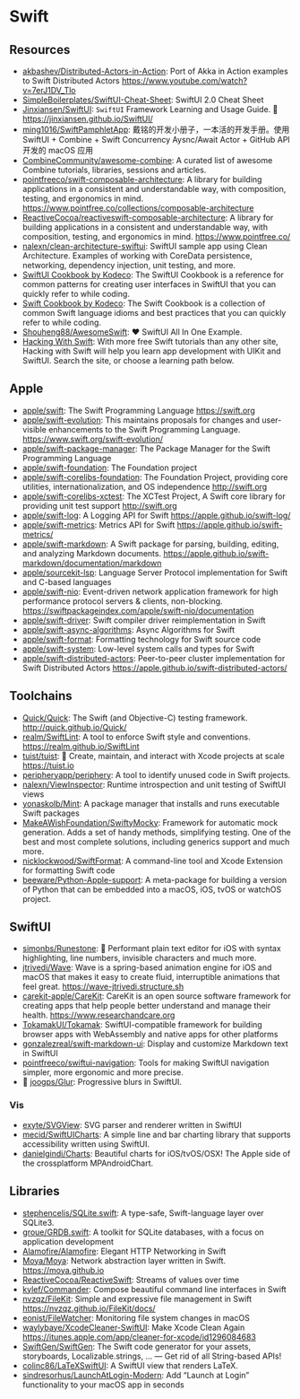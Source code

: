 # Swift

## Resources

- [akbashev/Distributed-Actors-in-Action](https://github.com/akbashev/Distributed-Actors-in-Action): Port of Akka in Action examples to Swift Distributed Actors <https://www.youtube.com/watch?v=7erJ1DV_Tlo>
- [SimpleBoilerplates/SwiftUI-Cheat-Sheet](https://github.com/SimpleBoilerplates/SwiftUI-Cheat-Sheet): SwiftUI 2.0 Cheat Sheet
- [Jinxiansen/SwiftUI](https://github.com/Jinxiansen/SwiftUI): `SwiftUI` Framework Learning and Usage Guide. 🚀 <https://jinxiansen.github.io/SwiftUI/>
- [ming1016/SwiftPamphletApp](https://github.com/ming1016/SwiftPamphletApp): 戴铭的开发小册子，一本活的开发手册。使用 SwiftUI + Combine + Swift Concurrency Aysnc/Await Actor + GitHub API 开发的 macOS 应用
- [CombineCommunity/awesome-combine](https://github.com/CombineCommunity/awesome-combine): A curated list of awesome Combine tutorials, libraries, sessions and articles.
- [pointfreeco/swift-composable-architecture](https://github.com/pointfreeco/swift-composable-architecture): A library for building applications in a consistent and understandable way, with composition, testing, and ergonomics in mind. <https://www.pointfree.co/collections/composable-architecture>
- [ReactiveCocoa/reactiveswift-composable-architecture](https://github.com/ReactiveCocoa/reactiveswift-composable-architecture): A library for building applications in a consistent and understandable way, with composition, testing, and ergonomics in mind. <https://www.pointfree.co/>
- [nalexn/clean-architecture-swiftui](https://github.com/nalexn/clean-architecture-swiftui): SwiftUI sample app using Clean Architecture. Examples of working with CoreData persistence, networking, dependency injection, unit testing, and more.
- [SwiftUI Cookbook by Kodeco](https://www.kodeco.com/books/swiftui-cookbook): The SwiftUI Cookbook is a reference for common patterns for creating user interfaces in SwiftUI that you can quickly refer to while coding.
- [Swift Cookbook by Kodeco](https://www.kodeco.com/books/swift-cookbook): The Swift Cookbook is a collection of common Swift language idioms and best practices that you can quickly refer to while coding.
- [Shouheng88/AwesomeSwift](https://github.com/Shouheng88/AwesomeSwift): ❤️ SwiftUI All In One Example.
- [Hacking With Swift](https://www.hackingwithswift.com): With more free Swift tutorials than any other site, Hacking with Swift will help you learn app development with UIKit and SwiftUI. Search the site, or choose a learning path below.

## Apple

- [apple/swift](https://github.com/apple/swift): The Swift Programming Language <https://swift.org>
- [apple/swift-evolution](https://github.com/apple/swift-evolution): This maintains proposals for changes and user-visible enhancements to the Swift Programming Language. <https://www.swift.org/swift-evolution/>
- [apple/swift-package-manager](https://github.com/apple/swift-package-manager): The Package Manager for the Swift Programming Language
- [apple/swift-foundation](https://github.com/apple/swift-foundation): The Foundation project
- [apple/swift-corelibs-foundation](https://github.com/apple/swift-corelibs-foundation): The Foundation Project, providing core utilities, internationalization, and OS independence <http://swift.org>
- [apple/swift-corelibs-xctest](https://github.com/apple/swift-corelibs-xctest): The XCTest Project, A Swift core library for providing unit test support <http://swift.org>
- [apple/swift-log](https://github.com/apple/swift-log): A Logging API for Swift <https://apple.github.io/swift-log/>
- [apple/swift-metrics](https://github.com/apple/swift-metrics): Metrics API for Swift <https://apple.github.io/swift-metrics/>
- [apple/swift-markdown](https://github.com/apple/swift-markdown): A Swift package for parsing, building, editing, and analyzing Markdown documents. <https://apple.github.io/swift-markdown/documentation/markdown>
- [apple/sourcekit-lsp](https://github.com/apple/sourcekit-lsp): Language Server Protocol implementation for Swift and C-based languages
- [apple/swift-nio](https://github.com/apple/swift-nio): Event-driven network application framework for high performance protocol servers & clients, non-blocking. <https://swiftpackageindex.com/apple/swift-nio/documentation>
- [apple/swift-driver](https://github.com/apple/swift-driver): Swift compiler driver reimplementation in Swift
- [apple/swift-async-algorithms](https://github.com/apple/swift-async-algorithms): Async Algorithms for Swift
- [apple/swift-format](https://github.com/apple/swift-format): Formatting technology for Swift source code
- [apple/swift-system](https://github.com/apple/swift-system): Low-level system calls and types for Swift
- [apple/swift-distributed-actors](https://github.com/apple/swift-distributed-actors): Peer-to-peer cluster implementation for Swift Distributed Actors <https://apple.github.io/swift-distributed-actors/>

## Toolchains

- [Quick/Quick](https://github.com/Quick/Quick): The Swift (and Objective-C) testing framework. <http://quick.github.io/Quick/>
- [realm/SwiftLint](https://github.com/realm/SwiftLint): A tool to enforce Swift style and conventions. <https://realm.github.io/SwiftLint>
- [tuist/tuist](https://github.com/tuist/tuist): 🚀 Create, maintain, and interact with Xcode projects at scale <https://tuist.io>
- [peripheryapp/periphery](https://github.com/peripheryapp/periphery): A tool to identify unused code in Swift projects.
- [nalexn/ViewInspector](https://github.com/nalexn/ViewInspector): Runtime introspection and unit testing of SwiftUI views
- [yonaskolb/Mint](https://github.com/yonaskolb/Mint): A package manager that installs and runs executable Swift packages
- [MakeAWishFoundation/SwiftyMocky](https://github.com/MakeAWishFoundation/SwiftyMocky): Framework for automatic mock generation. Adds a set of handy methods, simplifying testing. One of the best and most complete solutions, including generics support and much more.
- [nicklockwood/SwiftFormat](https://github.com/nicklockwood/SwiftFormat): A command-line tool and Xcode Extension for formatting Swift code
- [beeware/Python-Apple-support](https://github.com/beeware/Python-Apple-support): A meta-package for building a version of Python that can be embedded into a macOS, iOS, tvOS or watchOS project.

## SwiftUI

- [simonbs/Runestone](https://github.com/simonbs/Runestone): 📝 Performant plain text editor for iOS with syntax highlighting, line numbers, invisible characters and much more.
- [jtrivedi/Wave](https://github.com/jtrivedi/Wave): Wave is a spring-based animation engine for iOS and macOS that makes it easy to create fluid, interruptible animations that feel great. <https://wave-jtrivedi.structure.sh>
- [carekit-apple/CareKit](https://github.com/carekit-apple/CareKit): CareKit is an open source software framework for creating apps that help people better understand and manage their health. <https://www.researchandcare.org>
- [TokamakUI/Tokamak](https://github.com/TokamakUI/Tokamak): SwiftUI-compatible framework for building browser apps with WebAssembly and native apps for other platforms
- [gonzalezreal/swift-markdown-ui](https://github.com/gonzalezreal/swift-markdown-ui): Display and customize Markdown text in SwiftUI
- [pointfreeco/swiftui-navigation](https://github.com/pointfreeco/swiftui-navigation): Tools for making SwiftUI navigation simpler, more ergonomic and more precise.
- 🌟 [joogps/Glur](https://github.com/joogps/Glur): Progressive blurs in SwiftUI.

### Vis

- [exyte/SVGView](https://github.com/exyte/SVGView): SVG parser and renderer written in SwiftUI
- [mecid/SwiftUICharts](https://github.com/mecid/SwiftUICharts): A simple line and bar charting library that supports accessibility written using SwiftUI.
- [danielgindi/Charts](https://github.com/danielgindi/Charts): Beautiful charts for iOS/tvOS/OSX! The Apple side of the crossplatform MPAndroidChart.

## Libraries

- [stephencelis/SQLite.swift](https://github.com/stephencelis/SQLite.swift): A type-safe, Swift-language layer over SQLite3.
- [groue/GRDB.swift](https://github.com/groue/GRDB.swift): A toolkit for SQLite databases, with a focus on application development
- [Alamofire/Alamofire](https://github.com/Alamofire/Alamofire): Elegant HTTP Networking in Swift
- [Moya/Moya](https://github.com/Moya/Moya): Network abstraction layer written in Swift. <https://moya.github.io>
- [ReactiveCocoa/ReactiveSwift](https://github.com/ReactiveCocoa/ReactiveSwift): Streams of values over time
- [kylef/Commander](https://github.com/kylef/Commander): Compose beautiful command line interfaces in Swift
- [nvzqz/FileKit](https://github.com/nvzqz/FileKit): Simple and expressive file management in Swift <https://nvzqz.github.io/FileKit/docs/>
- [eonist/FileWatcher](https://github.com/eonist/FileWatcher): Monitoring file system changes in macOS
- [waylybaye/XcodeCleaner-SwiftUI](https://github.com/waylybaye/XcodeCleaner-SwiftUI): Make Xcode Clean Again <https://itunes.apple.com/app/cleaner-for-xcode/id1296084683>
- [SwiftGen/SwiftGen](https://github.com/SwiftGen/SwiftGen): The Swift code generator for your assets, storyboards, Localizable.strings, … — Get rid of all String-based APIs!
- [colinc86/LaTeXSwiftUI](https://github.com/colinc86/LaTeXSwiftUI): A SwiftUI view that renders LaTeX.
- [sindresorhus/LaunchAtLogin-Modern](https://github.com/sindresorhus/LaunchAtLogin-Modern): Add “Launch at Login” functionality to your macOS app in seconds
